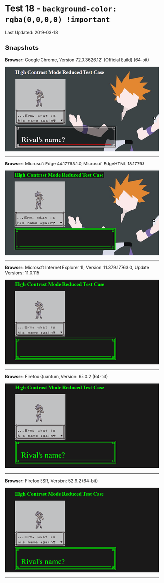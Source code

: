 # Test 18 - `background-color: rgba(0,0,0,0) !important`
Last Updated: 2019-03-18

## Snapshots
**Browser:** Google Chrome, Version 72.0.3626.121 (Official Build) (64-bit)

![Chrome Snapshot](/18-rgba%20!important/snapshots/GoogleChrome.png)
___
**Browser:** Microsoft Edge 44.17763.1.0, Microsoft EdgeHTML 18.17763

![Edge Snapshot](/18-rgba%20!important/snapshots/MicrosoftEdge_HCM.png)
___
**Browser:** Microsoft Internet Explorer 11, Version: 11.379.17763.0, Update Versions: 11.0.115

![Internet Explorer Snapshot](/18-rgba%20!important/snapshots/InternetExplorer_HCM.png)
___
**Browser:** Firefox Quantum, Version: 65.0.2 (64-bit)

![Firefox Quantum Snapshot](/18-rgba%20!important/snapshots/FirefoxQuantum_HCM.png)
___
**Browser:** Firefox ESR, Version: 52.9.2 (64-bit)

![Firefox ESR Snapshot](/18-rgba%20!important/snapshots/FirefoxESR_HCM.png)
___
